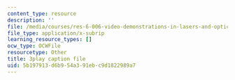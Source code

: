 ```yaml
---
content_type: resource
description: ''
file: /media/courses/res-6-006-video-demonstrations-in-lasers-and-optics-spring-2008/5b197913d6b954a391ebc9d1822989a7_mjwQTL6G8Fs.vtt
file_type: application/x-subrip
learning_resource_types: []
ocw_type: OCWFile
resourcetype: Other
title: 3play caption file
uid: 5b197913-d6b9-54a3-91eb-c9d1822989a7
---
```

